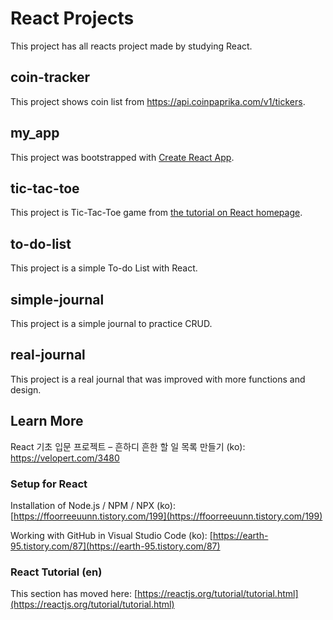 # React Projects

This project has all reacts project made by studying React.

## coin-tracker
This project shows coin list from https://api.coinpaprika.com/v1/tickers.

## my_app

This project was bootstrapped with [Create React App](https://github.com/facebook/create-react-app).

## tic-tac-toe

This project is Tic-Tac-Toe game from [the tutorial on React homepage](https://reactjs.org/tutorial/tutorial.html).

## to-do-list

This project is a simple To-do List with React.

## simple-journal

This project is a simple journal to practice CRUD.

## real-journal

This project is a real journal that was improved with more functions and design.


## Learn More
React 기초 입문 프로젝트 – 흔하디 흔한 할 일 목록 만들기 (ko): https://velopert.com/3480


### Setup for React

Installation of Node.js / NPM / NPX (ko): [https://ffoorreeuunn.tistory.com/199](https://ffoorreeuunn.tistory.com/199)

Working with GitHub in Visual Studio Code (ko): [https://earth-95.tistory.com/87](https://earth-95.tistory.com/87)

### React Tutorial (en)

This section has moved here: [https://reactjs.org/tutorial/tutorial.html](https://reactjs.org/tutorial/tutorial.html)
